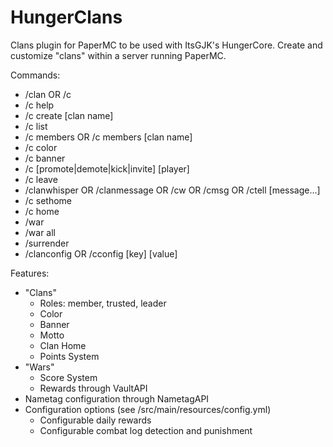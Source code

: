 # HungerClans

Clans plugin for PaperMC to be used with ItsGJK's HungerCore.
Create and customize "clans" within a server running PaperMC.

Commands:
- /clan OR /c
- /c help
- /c create [clan name]
- /c list
- /c members OR /c members [clan name]
- /c color
- /c banner
- /c [promote|demote|kick|invite] [player]
- /c leave
- /clanwhisper OR /clanmessage OR /cw OR /cmsg OR /ctell [message...]
- /c sethome
- /c home
- /war
- /war all
- /surrender
- /clanconfig OR /cconfig [key] [value]

Features:
- "Clans"
  - Roles: member, trusted, leader
  - Color
  - Banner
  - Motto
  - Clan Home
  - Points System
- "Wars"
  - Score System
  - Rewards through VaultAPI
- Nametag configuration through NametagAPI
- Configuration options (see /src/main/resources/config.yml)
  - Configurable daily rewards
  - Configurable combat log detection and punishment
